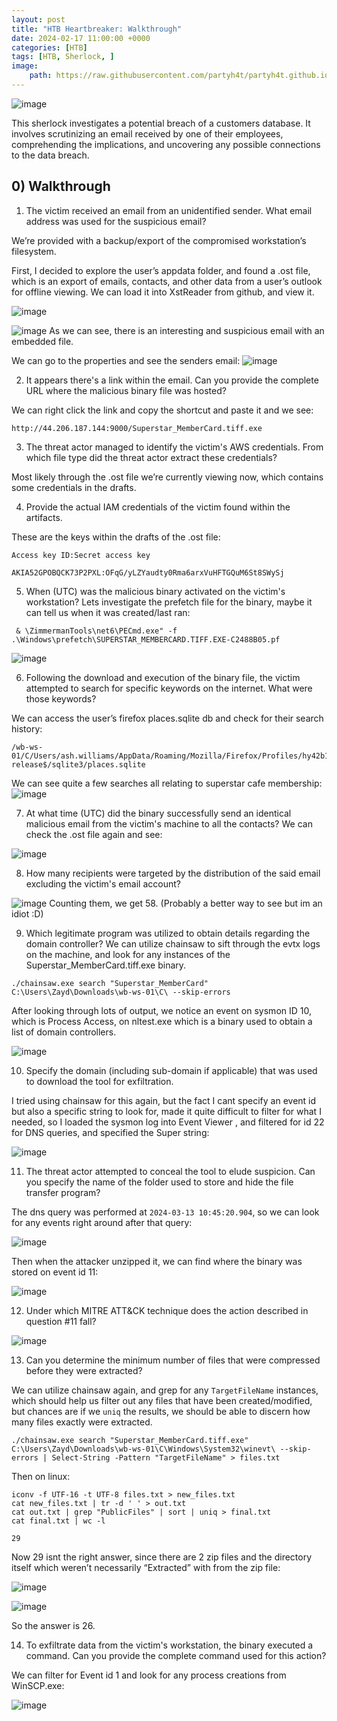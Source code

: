 ```yaml
---
layout: post
title: "HTB Heartbreaker: Walkthrough"
date: 2024-02-17 11:00:00 +0000
categories: [HTB]
tags: [HTB, Sherlock, ]
image:
    path: https://raw.githubusercontent.com/partyh4t/partyh4t.github.io/refs/heads/main/assets/posts/Headers/Heartbreaker.png
---
```


![image](https://github.com/user-attachments/assets/a307d9ae-40f0-4261-a4fb-553c8ac6f0b5)

This sherlock investigates a potential breach of a customers database. It involves scrutinizing an email received by one of their employees, comprehending the implications, and uncovering any possible connections to the data breach.

## 0) Walkthrough
1. The victim received an email from an unidentified sender. What email address was used for the suspicious email?

We’re provided with a backup/export of the compromised workstation’s filesystem.

First, I decided to explore the user’s appdata folder, and found a .ost file, which is an export of emails, contacts, and other data from a user’s outlook for offline viewing. We can load it into XstReader from github, and view it.

![image](https://github.com/user-attachments/assets/11d4fe14-dfde-499f-b3c6-ae6fd61c7493)

![image](https://github.com/user-attachments/assets/076adcc4-600c-4068-90ae-cdb8f87efec7)
As we can see, there is an interesting and suspicious email with an embedded file.

We can go to the properties and see the senders email:
![image](https://github.com/user-attachments/assets/b139cfff-fe87-4701-9d87-85d0c734dc16)

2. It appears there's a link within the email. Can you provide the complete URL where the malicious binary file was hosted?

We can right click the link and copy the shortcut and paste it and we see:
```
http://44.206.187.144:9000/Superstar_MemberCard.tiff.exe
```

3. The threat actor managed to identify the victim's AWS credentials. From which file type did the threat actor extract these credentials?

Most likely through the .ost file we’re currently viewing now, which contains some credentials in the drafts.

4. Provide the actual IAM credentials of the victim found within the artifacts.

These are the keys within the drafts of the .ost file:
```
Access key ID:Secret access key

AKIA52GPOBQCK73P2PXL:OFqG/yLZYaudty0Rma6arxVuHFTGQuM6St8SWySj
```

5. When (UTC) was the malicious binary activated on the victim's workstation?
Lets investigate the prefetch file for the binary, maybe it can tell us when it was created/last ran:
```
 & \ZimmermanTools\net6\PECmd.exe" -f .\Windows\prefetch\SUPERSTAR_MEMBERCARD.TIFF.EXE-C2488B05.pf
```
![image](https://github.com/user-attachments/assets/f7cdf369-3850-4f51-b7e5-823e0d27bfee)


6. Following the download and execution of the binary file, the victim attempted to search for specific keywords on the internet. What were those keywords?
   
We can access the user’s firefox places.sqlite db and check for their search history:
```
/wb-ws-01/C/Users/ash.williams/AppData/Roaming/Mozilla/Firefox/Profiles/hy42b1gc.default-release$/sqlite3/places.sqlite
```

We can see quite a few searches all relating to superstar cafe membership:
![image](https://github.com/user-attachments/assets/156f9f29-b34d-4aec-9cca-02c2b6986c0d)


7. At what time (UTC) did the binary successfully send an identical malicious email from the victim's machine to all the contacts?
We can check the .ost file again and see:

![image](https://github.com/user-attachments/assets/b071b94b-dece-4e31-9ba4-d14b6a043c1e)

8. How many recipients were targeted by the distribution of the said email excluding the victim's email account?

![image](https://github.com/user-attachments/assets/87a9dd03-935c-4a09-b313-980a8e6755f8)
Counting them, we get 58. (Probably a better way to see but im an idiot :D)

9. Which legitimate program was utilized to obtain details regarding the domain controller?
We can utilize chainsaw to sift through the evtx logs on the machine, and look for any instances of the Superstar_MemberCard.tiff.exe binary.
```
./chainsaw.exe search "Superstar_MemberCard" C:\Users\Zayd\Downloads\wb-ws-01\C\ --skip-errors
```

After looking through lots of output, we notice an event on sysmon ID 10, which is Process Access, on nltest.exe which is a binary used to obtain a list of domain controllers.

![image](https://github.com/user-attachments/assets/8a479ccd-cd35-4c4d-ac70-2a3b353e023a)

10. Specify the domain (including sub-domain if applicable) that was used to download the tool for exfiltration.

I tried using chainsaw for this again, but the fact I cant specify an event id but also a specific string to look for, made it quite difficult to filter for what I needed, so I loaded the sysmon log into Event Viewer , and filtered for id 22 for DNS queries, and specified the Super string:

![image](https://github.com/user-attachments/assets/94d634a3-8b5b-48e9-8b2c-2abfc20e9cd4)


11. The threat actor attempted to conceal the tool to elude suspicion. Can you specify the name of the folder used to store and hide the file transfer program?

The dns query was performed at `2024-03-13 10:45:20.904`, so we can look for any events right around after that query:

![image](https://github.com/user-attachments/assets/af36f3c6-a187-4565-8e39-3061b2bb51f5)


Then when the attacker unzipped it, we can find where the binary was stored on event id 11:

![image](https://github.com/user-attachments/assets/f1149076-32f0-46ec-97a8-7e7f1dcd30ef)


12. Under which MITRE ATT&CK technique does the action described in question #11 fall?

![image](https://github.com/user-attachments/assets/aa4b8c8d-cec3-436c-b937-405d8a47c9b3)

13. Can you determine the minimum number of files that were compressed before they were extracted?

We can utilize chainsaw again, and grep for any `TargetFileName` instances, which should help us filter out any files that have been created/modified, but chances are if we `uniq` the results, we should be able to discern how many files exactly were extracted.
```
./chainsaw.exe search "Superstar_MemberCard.tiff.exe" C:\Users\Zayd\Downloads\wb-ws-01\C\Windows\System32\winevt\ --skip-errors | Select-String -Pattern "TargetFileName" > files.txt
```

Then on linux:
```
iconv -f UTF-16 -t UTF-8 files.txt > new_files.txt
cat new_files.txt | tr -d ' ' > out.txt
cat out.txt | grep "PublicFiles" | sort | uniq > final.txt
cat final.txt | wc -l

29
```

Now 29 isnt the right answer, since there are 2 zip files and the directory itself which weren’t necessarily “Extracted” with from the zip file:

![image](https://github.com/user-attachments/assets/37b48ea8-7191-4692-8bd9-cdf5b46f1000)

![image](https://github.com/user-attachments/assets/eac90448-4433-4b29-a15c-3c4680bcecd7)

So the answer is 26.


14. To exfiltrate data from the victim's workstation, the binary executed a command. Can you provide the complete command used for this action?

We can filter for Event id 1 and look for any process creations from WinSCP.exe:

![image](https://github.com/user-attachments/assets/71acc954-152b-45d5-896d-d7c188e3eb90)


